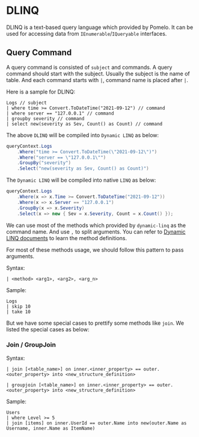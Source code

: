 # DLINQ

DLINQ is a text-based query language which provided by Pomelo. It can be used for accessing data from `IEnumerable`/`IQueryable` interfaces. 

## Query Command
A query command is consisted of `subject` and commands. A query command should start with the subject. Usually the subject is the name of table. 
And each command starts with `|`, command name is placed after `|`. 

Here is a sample for DLINQ:

``` ql
Logs // subject
| where time >= Convert.ToDateTime("2021-09-12") // command
| where server == "127.0.0.1" // command
| groupby severity // command
| select new(severity as Sev, Count() as Count) // command
```

The above `DLINQ` will be compiled into `Dynamic LINQ` as below:

```c#
queryContext.Logs
    .Where("time >= Convert.ToDateTime(\"2021-09-12\")")
    .Where("server == \"127.0.0.1\"")
    .GroupBy("severity")
    .Select("new(severity as Sev, Count() as Count)")
```

The `Dynamic LINQ` will be compiled into native `LINQ` as below:

```c#
queryContext.Logs
    .Where(x => x.Time >= Convert.ToDateTime("2021-09-12"))
    .Where(x => x.Server == "127.0.0.1")
    .GroupBy(x => x.Severity)
    .Select(x => new { Sev = x.Severity, Count = x.Count() });
```

We can use most of the methods which provided by `dynamic-linq` as the command name. And use `,` to split arguments. 
You can refer to [Dynamic LINQ documents](https://dynamic-linq.net/basic-query-operators) to learn the method definitions.

For most of these methods usage, we should follow this pattern to pass arguments.

Syntax:
```ql
| <method> <arg1>, <arg2>, <arg_n>
```

Sample:

```ql
Logs
| skip 10
| take 10
```

But we have some special cases to prettify some methods like `join`. 
We listed the special cases as below:

### Join / GroupJoin

Syntax:

```ql
| join [<table_name>] on inner.<inner_property> == outer.<outer_property> into <new_structure_definition>
```

```ql
| groupjoin [<table_name>] on inner.<inner_property> == outer.<outer_property> into <new_structure_definition>
```

Sample:

```ql
Users
| where Level >= 5
| join [items] on inner.UserId == outer.Name into new(outer.Name as Username, inner.Name as ItemName)
```
